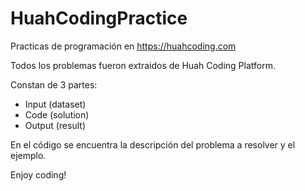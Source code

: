 # HuahCodingPractice
Practicas de programación en https://huahcoding.com

Todos los problemas fueron extraidos de Huah Coding Platform.

Constan de 3 partes:
- Input		(dataset)
- Code		(solution)
- Output	(result)

En el código se encuentra la descripción del problema a resolver y el ejemplo.

Enjoy coding!